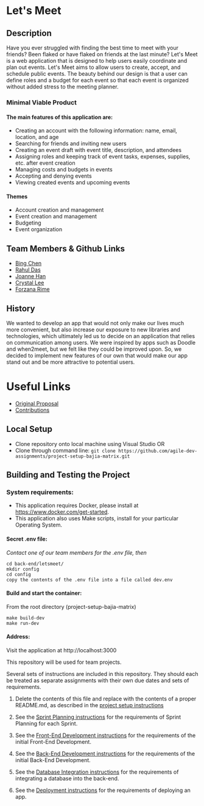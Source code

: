 # Let's Meet

## Description
Have you ever struggled with finding the best time to meet with your friends? Been flaked or have flaked on friends at the last minute? Let's Meet is a web application that is designed to help users easily coordinate and plan out events. 
Let's Meet aims to allow users to create, accept, and schedule public events. The beauty behind our design is that a user can define roles and a budget for each event so that each event is organized without added stress to the meeting planner. 

### Minimal Viable Product

#### The main features of this application are:
* Creating an account with the following information: name, email, location, and age
* Searching for friends and inviting new users
* Creating an event draft with event title, description, and attendees
* Assigning roles and keeping track of event tasks, expenses, supplies, etc. after event creation
* Managing costs and budgets in events
* Accepting and denying events
* Viewing created events and upcoming events

#### Themes
* Account creation and management
* Event creation and management
* Budgeting
* Event organization


## Team Members & Github Links
* [Bing Chen](https://github.com/bingychen)
* [Rahul Das](https://github.com/rahulbdas1)
* [Joanne Han](https://github.com/jkh394)
* [Crystal Lee](https://github.com/leecrystal)
* [Forzana Rime](https://github.com/forzana)


## History
We wanted to develop an app that would not only make our lives much more convenient, but also increase our exposure to new libraries and technologies, which ultimately led us to decide on an application that relies on communication among users. We were inspired by apps such as Doodle and when2meet, but we felt like they could be improved upon. So, we decided to implement new features of our own that would make our app stand out and be more attractive to potential users. 

# Useful Links
* [Original Proposal](https://github.com/agile-dev-assignments/user-experience-design-bajia-matrix)
* [Contributions](https://github.com/agile-dev-assignments/project-setup-bajia-matrix/blob/master/CONTRIBUTING.md)

## Local Setup
* Clone repository onto local machine using Visual Studio OR
* Clone through command line: `git clone https://github.com/agile-dev-assignments/project-setup-bajia-matrix.git`

## Building and Testing the Project 
### System requirements:
* This application requires Docker, please install at https://www.docker.com/get-started.
* This application also uses Make scripts, install for your particular Operating System.

#### Secret .env file:

*Contact one of our team members for the .env file, then* 
```
cd back-end/letsmeet/
mkdir config
cd config
copy the contents of the .env file into a file called dev.env
```

#### Build and start the container:
From the root directory (project-setup-bajia-matrix)
```
make build-dev
make run-dev
```

#### Address:
Visit the application at http://localhost:3000


This repository will be used for team projects.

Several sets of instructions are included in this repository. They should each be treated as separate assignments with their own due dates and sets of requirements.

1. Delete the contents of this file and replace with the contents of a proper README.md, as described in the [project setup instructions](./instructions-1a-project-setup.md)

1. See the [Sprint Planning instructions](instructions-1b-sprint-planning.md) for the requirements of Sprint Planning for each Sprint.

1. See the [Front-End Development instructions](./instructions-2-front-end.md) for the requirements of the initial Front-End Development.

1. See the [Back-End Development instructions](./instructions-3-back-end.md) for the requirements of the initial Back-End Development.

1. See the [Database Integration instructions](./instructions-4-database.md) for the requirements of integrating a database into the back-end.

1. See the [Deployment instructions](./instructions-5-deployment.md) for the requirements of deploying an app.
